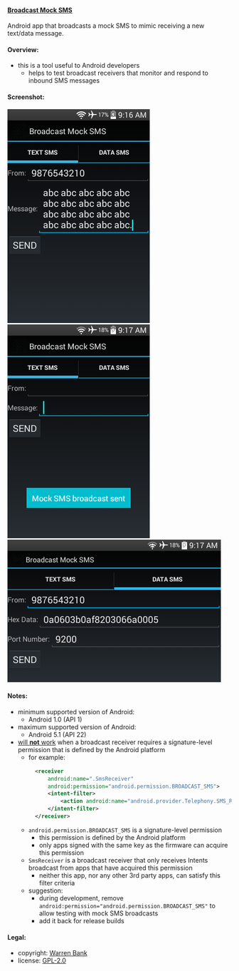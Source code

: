 #### [Broadcast Mock SMS](https://github.com/warren-bank/Android-Broadcast-Mock-SMS)

Android app that broadcasts a mock SMS to mimic receiving a new text/data message.

#### Overview:

* this is a tool useful to Android developers
  * helps to test broadcast receivers that monitor and respond to inbound SMS messages

#### Screenshot:

![1-text-sms-compose](./screenshots/1-text-sms-compose.png)
![2-text-sms-sent](./screenshots/2-text-sms-sent.png)
![3-data-sms-compose](./screenshots/3-data-sms-compose.png)

#### Notes:

* minimum supported version of Android:
  * Android 1.0 (API 1)
* maximum supported version of Android:
  * Android 5.1 (API 22)
* [will __not__ work](https://commonsware.com/blog/2013/10/06/secured-broadcasts-sms-clients.html) when a broadcast receiver requires a signature-level permission that is defined by the Android platform
  * for example:
    ```xml
      <receiver
          android:name=".SmsReceiver"
          android:permission="android.permission.BROADCAST_SMS">
          <intent-filter>
              <action android:name="android.provider.Telephony.SMS_RECEIVED" />
          </intent-filter>
      </receiver>
    ```
  * `android.permission.BROADCAST_SMS` is a signature-level permission
    * this permission is defined by the Android platform
    * only apps signed with the same key as the firmware can acquire this permission
  * `SmsReceiver` is a broadcast receiver that only receives Intents broadcast from apps that have acquired this permission
    * neither this app, nor any other 3rd party apps, can satisfy this filter criteria
  * suggestion:
    * during development, remove `android:permission="android.permission.BROADCAST_SMS"` to allow testing with mock SMS broadcasts
    * add it back for release builds

#### Legal:

* copyright: [Warren Bank](https://github.com/warren-bank)
* license: [GPL-2.0](https://www.gnu.org/licenses/old-licenses/gpl-2.0.txt)
